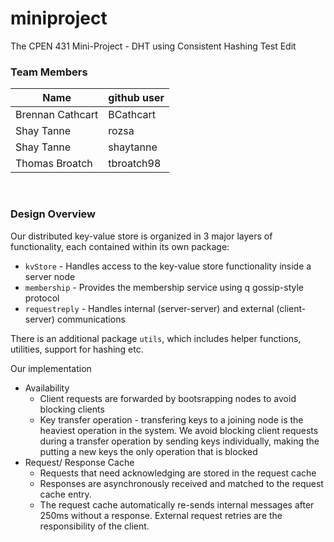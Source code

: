 # miniproject
The CPEN 431 Mini-Project - DHT using Consistent Hashing Test Edit

### Team Members
Name | github user
------------ | -------------
Brennan Cathcart | BCathcart
Shay Tanne | rozsa
Shay Tanne | shaytanne
Thomas Broatch | tbroatch98

<p>&nbsp;</p>

### Design Overview

Our distributed key-value store is organized in 3 major layers of functionality, each contained within its own package:
* `kvStore` - Handles access to the key-value store functionality inside a server node
* `membership` - Provides the membership service using q gossip-style protocol
* `requestreply` - Handles internal (server-server) and external (client-server) communications

There is an additional package `utils`, which includes helper functions, utilities, support for hashing etc. 

Our implementation 
* Availability
  * Client requests are forwarded by bootsrapping nodes to avoid blocking clients
  * Key transfer operation - transfering keys to a joining node is the heaviest operation in the system. We avoid blocking client requests during a transfer operation by sending keys individually, making the putting a new keys the only operation that is blocked
* Request/ Response Cache
  * Requests that need acknowledging are stored in the request cache
  * Responses are asynchronously received and matched to the request cache entry. 
  * The request cache automatically re-sends internal messages after 250ms without a response. External request retries are the responsibility of the client.
